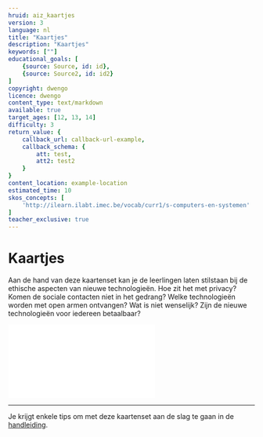 ```yaml
---
hruid: aiz_kaartjes
version: 3
language: nl
title: "Kaartjes"
description: "Kaartjes"
keywords: [""]
educational_goals: [
    {source: Source, id: id}, 
    {source: Source2, id: id2}
]
copyright: dwengo
licence: dwengo
content_type: text/markdown
available: true
target_ages: [12, 13, 14]
difficulty: 3
return_value: {
    callback_url: callback-url-example,
    callback_schema: {
        att: test,
        att2: test2
    }
}
content_location: example-location
estimated_time: 10
skos_concepts: [
    'http://ilearn.ilabt.imec.be/vocab/curr1/s-computers-en-systemen'
]
teacher_exclusive: true
---
```


# Kaartjes
Aan de hand van deze kaartenset kan je de leerlingen laten stilstaan bij de ethische aspecten van nieuwe technologieën. Hoe zit het met privacy? Komen de sociale contacten niet in het gedrang? Welke technologieën worden met open armen ontvangen? Wat is niet wenselijk? Zijn de nieuwe technologieën voor iedereen betaalbaar? 

![](@pdf/embed/zorgkaartjes.pdf)

-----------------
Je krijgt enkele tips om met deze kaartenset aan de slag te gaan in de [handleiding](https://dwengo.org/assets/files/care/AIIndeZorgKaartenset_UitlegVoorLeerkracht.pdf).
